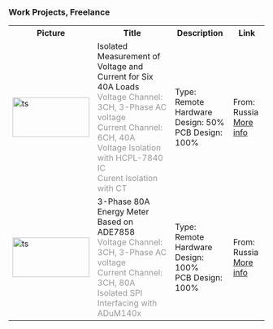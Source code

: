 ### Work Projects, Freelance
<table>
  <tr>
    <th>Picture</th>
    <th>Title</th>
    <th>Description</th>
    <th>Link</th>
  </tr>

   <tr>
    <td>
        <img
        src="https://s32.picofile.com/file/8477565226/Album.png"
        alt="ts"
        width="151"
        height="78"
        />    
    </td>
    <td>
        Isolated Measurement of Voltage and Current for Six 40A Loads<br />
        <span style="color:#999">Voltage Channel: 3CH, 3-Phase AC voltage</span> <br />
	<span style="color:#999">Current Channel: 6CH, 40A</span> <br />
	<span style="color:#999">Voltage Isolation with HCPL-7840 IC</span> <br />
	<span style="color:#999">Curent Isolation with CT</span> <br />
    </td>
    <td>
        Type: Remote<br />
        Hardware Design: 50%<br />
        PCB Design: 100%<br />
    </td>
    <td>
        From: Russia<br />
        <a href="https://github.com/AliRezaJoodi" target="_top">
        <span>More info</span>
    </a></td>
  </tr>

   <tr>
    <td>
        <img
        src="https://s32.picofile.com/file/8477565368/Album.png"
        alt="ts"
        width="151"
        height="78"
        />    
    </td>
    <td>
        3-Phase 80A Energy Meter Based on ADE7858<br />
        <span style="color:#999">Voltage Channel: 3CH, 3-Phase AC voltage</span> <br />
	<span style="color:#999">Current Channel: 3CH, 80A</span> <br />
        <span style="color:#999">Isolated SPI Interfacing with ADuM140x</span> <br />
    </td>
    <td>
        Type: Remote<br />
        Hardware Design: 100%<br />
        PCB Design: 100%<br />
    </td>
    <td>
        From: Russia<br />
        <a href="https://github.com/AliRezaJoodi" target="_top">
        <span>More info</span>
    </a></td>
  </tr>
  
</table>
